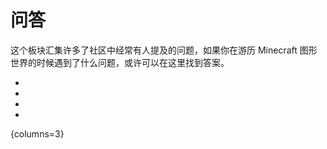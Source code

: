 # 问答

<tldr>

这个板块汇集许多了社区中经常有人提及的问题，如果你在游历 Minecraft 图形世界的时候遇到了什么问题，或许可以在这里找到答案。
</tldr>

- [](jeShaderpackQA.md)
- [](beQA.md)
- 
- [](jeResourcepackQA.md)

{columns=3}

<seealso style="cards">
    <category ref="related">
        <a href="PopOfScience.md" summary="主要的科普板块。"/>
        <a href="Correction.md" summary="总结了一些玩家中有歧义的图形学观点。"/>
        <a href="Troubleshoot.md" summary="提供快速解决光影和资源包问题的办法。"/>
    </category>
</seealso>
